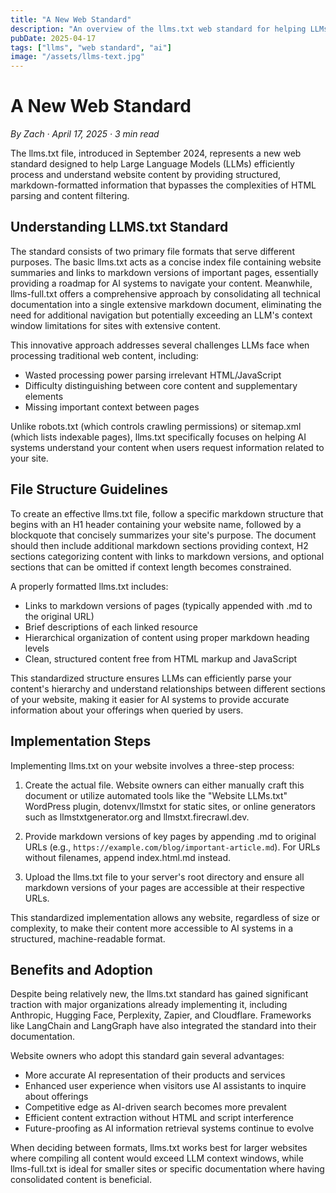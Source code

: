 ```yaml
---
title: "A New Web Standard"
description: "An overview of the llms.txt web standard for helping LLMs understand website content."
pubDate: 2025-04-17
tags: ["llms", "web standard", "ai"]
image: "/assets/llms-text.jpg"
---
```


# A New Web Standard

_By Zach · April 17, 2025 · 3 min read_

The llms.txt file, introduced in September 2024, represents a new web standard designed to help Large Language Models (LLMs) efficiently process and understand website content by providing structured, markdown-formatted information that bypasses the complexities of HTML parsing and content filtering.

## Understanding LLMS.txt Standard

The standard consists of two primary file formats that serve different purposes. The basic llms.txt acts as a concise index file containing website summaries and links to markdown versions of important pages, essentially providing a roadmap for AI systems to navigate your content. Meanwhile, llms-full.txt offers a comprehensive approach by consolidating all technical documentation into a single extensive markdown document, eliminating the need for additional navigation but potentially exceeding an LLM's context window limitations for sites with extensive content.

This innovative approach addresses several challenges LLMs face when processing traditional web content, including:

- Wasted processing power parsing irrelevant HTML/JavaScript
- Difficulty distinguishing between core content and supplementary elements
- Missing important context between pages

Unlike robots.txt (which controls crawling permissions) or sitemap.xml (which lists indexable pages), llms.txt specifically focuses on helping AI systems understand your content when users request information related to your site.

## File Structure Guidelines

To create an effective llms.txt file, follow a specific markdown structure that begins with an H1 header containing your website name, followed by a blockquote that concisely summarizes your site's purpose. The document should then include additional markdown sections providing context, H2 sections categorizing content with links to markdown versions, and optional sections that can be omitted if context length becomes constrained.

A properly formatted llms.txt includes:

- Links to markdown versions of pages (typically appended with .md to the original URL)
- Brief descriptions of each linked resource
- Hierarchical organization of content using proper markdown heading levels
- Clean, structured content free from HTML markup and JavaScript

This standardized structure ensures LLMs can efficiently parse your content's hierarchy and understand relationships between different sections of your website, making it easier for AI systems to provide accurate information about your offerings when queried by users.

## Implementation Steps

Implementing llms.txt on your website involves a three-step process:

1. Create the actual file. Website owners can either manually craft this document or utilize automated tools like the "Website LLMs.txt" WordPress plugin, dotenvx/llmstxt for static sites, or online generators such as llmstxtgenerator.org and llmstxt.firecrawl.dev.

2. Provide markdown versions of key pages by appending .md to original URLs (e.g., `https://example.com/blog/important-article.md`). For URLs without filenames, append index.html.md instead.

3. Upload the llms.txt file to your server's root directory and ensure all markdown versions of your pages are accessible at their respective URLs.

This standardized implementation allows any website, regardless of size or complexity, to make their content more accessible to AI systems in a structured, machine-readable format.

## Benefits and Adoption

Despite being relatively new, the llms.txt standard has gained significant traction with major organizations already implementing it, including Anthropic, Hugging Face, Perplexity, Zapier, and Cloudflare. Frameworks like LangChain and LangGraph have also integrated the standard into their documentation.

Website owners who adopt this standard gain several advantages:

- More accurate AI representation of their products and services
- Enhanced user experience when visitors use AI assistants to inquire about offerings
- Competitive edge as AI-driven search becomes more prevalent
- Efficient content extraction without HTML and script interference
- Future-proofing as AI information retrieval systems continue to evolve

When deciding between formats, llms.txt works best for larger websites where compiling all content would exceed LLM context windows, while llms-full.txt is ideal for smaller sites or specific documentation where having consolidated content is beneficial.
